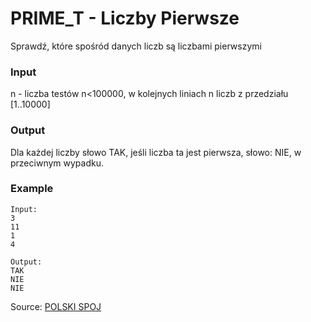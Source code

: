 # PRIME_T - Liczby Pierwsze

Sprawdź, które spośród danych liczb są liczbami pierwszymi

### Input

n - liczba testów n<100000, w kolejnych liniach n liczb z przedziału [1..10000]

### Output

Dla każdej liczby słowo TAK, jeśli liczba ta jest pierwsza, słowo: NIE, w przeciwnym wypadku.

### Example

```
Input:
3
11
1
4

Output:
TAK
NIE
NIE
```

Source: [POLSKI SPOJ](http://www.pl.spoj.com/)